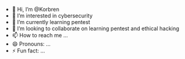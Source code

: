 - 👋 Hi, I’m @Korbren
- 👀 I’m interested in cybersecurity
- 🌱 I’m currently learning pentest
- 💞️ I’m looking to collaborate on learning pentest and ethical hacking
- 📫 How to reach me ...
- 😄 Pronouns: ...
- ⚡ Fun fact: ...

<!---
Korbren/Korbren is a ✨ special ✨ repository because its `README.md` (this file) appears on your GitHub profile.
You can click the Preview link to take a look at your changes.
--->
